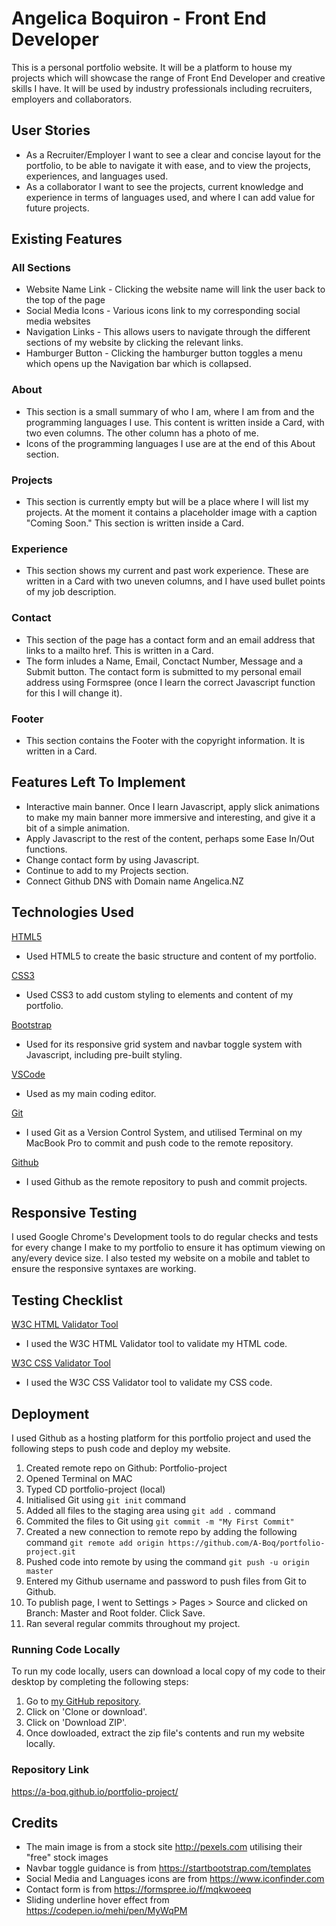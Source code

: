 # Angelica Boquiron - Front End Developer

This is a personal portfolio website. It will be a platform to house my projects which will showcase the range of Front End Developer and creative skills I have. It will be used by industry professionals including recruiters, employers and collaborators.

## User Stories
- As a Recruiter/Employer I want to see a clear and concise layout for the portfolio, to be able to navigate it with ease, and to view the projects, experiences, and languages used.
- As a collaborator I want to see the projects, current knowledge and experience in terms of languages used, and where I can add value for future projects.

## Existing Features
### All Sections
- Website Name Link - Clicking the website name will link the user back to the top of the page
- Social Media Icons - Various icons link to my corresponding social media websites
- Navigation Links - This allows users to navigate through the different sections of my website by clicking the relevant links.
- Hamburger Button - Clicking the hamburger button toggles a menu which opens up the Navigation bar which is collapsed.

### About
- This section is a small summary of who I am, where I am from and the programming languages I use. This content is written inside a Card, with two even columns. The other column has a photo of me.
- Icons of the programming languages I use are at the end of this About section.

### Projects
- This section is currently empty but will be a place where I will list my projects. At the moment it contains a placeholder image with a caption "Coming Soon." This section is written inside a Card.

### Experience
- This section shows my current and past work experience. These are written in a Card with two uneven columns, and I have used bullet points of my job description.

### Contact
- This section of the page has a contact form and an email address that links to a mailto href. This is written in a Card.
- The form inludes a Name, Email, Conctact Number, Message and a Submit button. The contact form is submitted to my personal email address using Formspree (once I learn the correct Javascript function for this I will change it).

### Footer
- This section contains the Footer with the copyright information. It is written in a Card.

## Features Left To Implement
- Interactive main banner. Once I learn Javascript, apply slick animations to make my main banner more immersive and interesting, and give it a bit of a simple animation.
- Apply Javascript to the rest of the content, perhaps some Ease In/Out functions.
- Change contact form by using Javascript.
- Continue to add to my Projects section.
- Connect Github DNS with Domain name Angelica.NZ

## Technologies Used
[HTML5](http://https://www.w3schools.com/html/) 
- Used HTML5 to create the basic structure and content of my portfolio.

[CSS3](https://www.w3schools.com/css/default.asp) 
- Used CSS3 to add custom styling to elements and content of my portfolio.

[Bootstrap](http://getbootstrap.com) 
- Used for its responsive grid system and navbar toggle system with Javascript, including pre-built styling.

[VSCode](http://code.visualstudio.com)
- Used as my main coding editor.

[Git](https://git-scm.com) 
- I used Git as a Version Control System, and utilised Terminal on my MacBook Pro to commit and push code to the remote repository.

[Github](http://github.com) 
- I used Github as the remote repository to push and commit projects.

## Responsive Testing
I used Google Chrome's Development tools to do regular checks and tests for every change I make to my portfolio to ensure it has optimum viewing on any/every device size. I also tested my website on a mobile and tablet to ensure the responsive syntaxes are working.

## Testing Checklist
[W3C HTML Validator Tool](http://Validator.w3.org) 
- I used the W3C HTML Validator tool to validate my HTML code.

[W3C CSS Validator Tool](https://jigsaw.w3.org/css-validator/#validate_by_input)
- I used the W3C CSS Validator tool to validate my CSS code.

## Deployment
I used Github as a hosting platform for this portfolio project and used the following steps to push code and deploy my website.

1. Created remote repo on Github: Portfolio-project 
2. Opened Terminal on MAC
3. Typed CD portfolio-project (local)
4. Initialised Git using `git init` command
5. Added all files to the staging area using `git add .` command
6. Commited the files to Git using `git commit -m "My First Commit"`
7. Created a new connection to remote repo by adding the following command `git remote add origin https://github.com/A-Boq/portfolio-project.git`
8. Pushed code into remote by using the command `git push -u origin master`
9. Entered my Github username and password to push files from Git to Github.
10. To publish page, I went to Settings > Pages > Source and clicked on Branch: Master and Root folder. Click Save.
11. Ran several regular commits throughout my project.

### Running Code Locally

To run my code locally, users can download a local copy of my code to their desktop by completing the following steps:

1. Go to [my GitHub repository](https://github.com/A-Boq/portfolio-project.git).
2. Click on 'Clone or download'.
3. Click on 'Download ZIP'.
4. Once dowloaded, extract the zip file's contents and run my website locally.

### Repository Link
https://a-boq.github.io/portfolio-project/

## Credits
- The main image is from a stock site http://pexels.com utilising their "free" stock images
- Navbar toggle guidance is from https://startbootstrap.com/templates
- Social Media and Languages icons are from https://www.iconfinder.com
- Contact form is from https://formspree.io/f/mqkwoeeq
- Sliding underline hover effect from https://codepen.io/mehi/pen/MyWqPM
